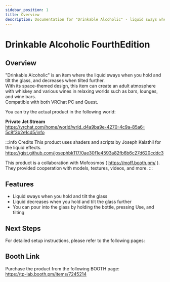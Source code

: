 ```yaml
---
sidebar_position: 1
title: Overview
description: Documentation for "Drinkable Alcoholic" - liquid sways when you hold and tilt the glass, and decreases when tilted further
---
```


# Drinkable Alcoholic FourthEdition

## Overview

"Drinkable Alcoholic" is an item where the liquid sways when you hold and tilt the glass, and decreases when tilted further.  
With its space-themed design, this item can create an adult atmosphere with whiskey and various wines in relaxing worlds such as bars, lounges, and wine bars.  
Compatible with both VRChat PC and Quest.

You can try the actual product in the following world:

**Private Jet Stream**  
https://vrchat.com/home/world/wrld_d4a9ba9e-4270-4c9a-85a6-5c8f3b2e1cd5/info

:::info Credits
This product uses shaders and scripts by Joseph Kalathil for the liquid effects.
https://gist.github.com/josephbk117/0ae30f1e4593a82fb6b6c27d620cddc3

This product is a collaboration with Mofcosmos ( https://moff.booth.pm/ ).
They provided cooperation with models, textures, videos, and more.
:::

## Features

- Liquid sways when you hold and tilt the glass
- Liquid decreases when you hold and tilt the glass further
- You can pour into the glass by holding the bottle, pressing Use, and tilting

## Next Steps

For detailed setup instructions, please refer to the following pages:

## Booth Link

Purchase the product from the following BOOTH page:  
https://tp-lab.booth.pm/items/7245214
